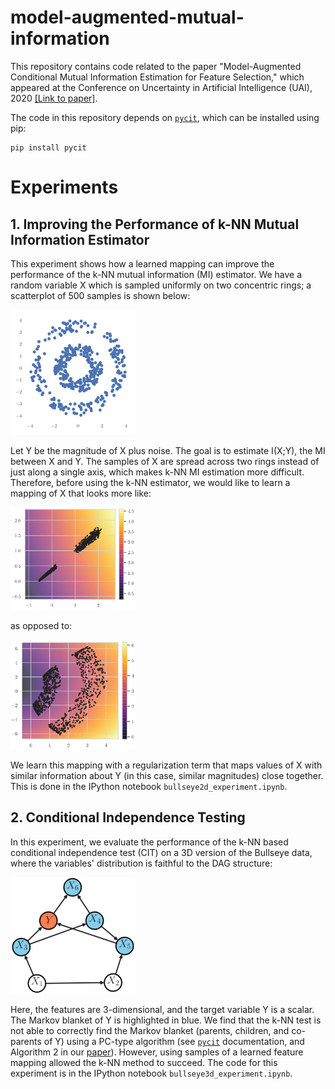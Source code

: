 # model-augmented-mutual-information

This repository contains code related to the paper "Model-Augmented Conditional Mutual Information Estimation for Feature Selection," which appeared at the Conference on Uncertainty in Artificial Intelligence (UAI), 2020 [[Link to paper]](https://arxiv.org/abs/1911.04628).

The code in this repository depends on [```pycit```](https://github.com/syanga/pycit), which can be installed using pip:
```
pip install pycit
```


# Experiments

## 1. Improving the Performance of k-NN Mutual Information Estimator 

This experiment shows how a learned mapping can improve the performance of the k-NN mutual information (MI) estimator. We have a random variable X which is sampled uniformly on two concentric rings; a scatterplot of 500 samples is shown below:

<img src="assets/bullseye.png" width="200">

Let Y be the magnitude of X plus noise. The goal is to estimate I(X;Y), the MI between X and Y. The samples of X are spread across two rings instead of just along a single axis, which makes k-NN MI estimation more difficult. Therefore, before using the k-NN estimator, we would like to learn a mapping of X that looks more like:

<img src="assets/mapping_regularized.png" width="200">

as opposed to:

<img src="assets/mapping_nominal.png" width="200">

We learn this mapping with a regularization term that maps values of X with similar information about Y (in this case, similar magnitudes) close together. This is done in the IPython notebook ```bullseye2d_experiment.ipynb```.


## 2. Conditional Independence Testing

In this experiment, we evaluate the performance of the k-NN based conditional independence test (CIT) on a 3D version of the Bullseye data, where the variables' distribution is faithful to the DAG structure:

<img src="assets/dag7.png" width="200">

Here, the features are 3-dimensional, and the target variable Y is a scalar. The Markov blanket of Y is highlighted in blue. We find that the k-NN test is not able to correctly find the Markov blanket (parents, children, and co-parents of Y) using a PC-type algorithm (see [```pycit```](https://github.com/syanga/pycit) documentation, and Algorithm 2 in our [paper](https://arxiv.org/abs/1911.04628)). However, using samples of a learned feature mapping allowed the k-NN method to succeed. The code for this experiment is in the IPython notebook ```bullseye3d_experiment.ipynb```.
